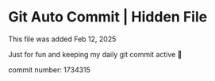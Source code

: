 # Git Auto Commit | Hidden File

This file was added Feb 12, 2025

Just for fun and keeping my daily git commit active 🤪

commit number: 1734315
